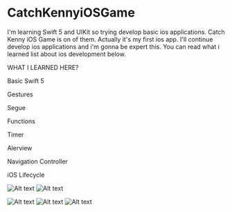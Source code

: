 # CatchKennyiOSGame


I'm learning Swift 5 and UIKit so trying develop basic ios applications. Catch Kenny iOS Game is on of them. Actually it's my first ios app. I'll continue develop ios applications and i'm gonna be expert this. You can read what i learned list about ios development below.

WHAT I LEARNED HERE?


Basic Swift 5 

Gestures

Segue

Functions

Timer

Alerview 

Navigation Controller

iOS Lifecycle

![Alt text](https://github.com/halilibrahimoztekin/CatchKennyiOSGame/blob/main/CatchKennyiOSGame/ScreenShots/ss1.png "Optional title")
![Alt text](https://github.com/halilibrahimoztekin/CatchKennyiOSGame/blob/main/CatchKennyiOSGame/ScreenShots/ss2.png "Optional title")

![Alt text](https://github.com/halilibrahimoztekin/CatchKennyiOSGame/blob/main/CatchKennyiOSGame/ScreenShots/ss3.png "Optional title")
![Alt text](https://github.com/halilibrahimoztekin/CatchKennyiOSGame/blob/main/CatchKennyiOSGame/ScreenShots/ss4.png "Optional title")
![Alt text](https://github.com/halilibrahimoztekin/CatchKennyiOSGame/blob/main/CatchKennyiOSGame/ScreenShots/ss5.png "Optional title")


